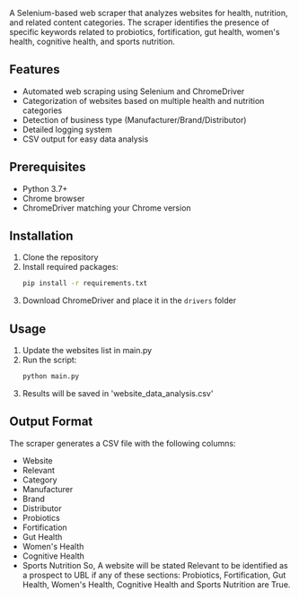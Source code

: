 A Selenium-based web scraper that analyzes websites for health, nutrition, and related content categories. The scraper identifies the presence of specific keywords related to probiotics, fortification, gut health, women's health, cognitive health, and sports nutrition.

## Features
- Automated web scraping using Selenium and ChromeDriver
- Categorization of websites based on multiple health and nutrition categories
- Detection of business type (Manufacturer/Brand/Distributor)
- Detailed logging system
- CSV output for easy data analysis

## Prerequisites
- Python 3.7+
- Chrome browser
- ChromeDriver matching your Chrome version

## Installation
1. Clone the repository
2. Install required packages:
   ```bash
   pip install -r requirements.txt
   ```
3. Download ChromeDriver and place it in the `drivers` folder

## Usage
1. Update the websites list in main.py
2. Run the script:
   ```bash
   python main.py
   ```
3. Results will be saved in 'website_data_analysis.csv'

## Output Format
The scraper generates a CSV file with the following columns:
- Website
- Relevant
- Category
- Manufacturer
- Brand
- Distributor
- Probiotics
- Fortification
- Gut Health
- Women's Health
- Cognitive Health
- Sports Nutrition
  So, A website will be stated Relevant to be identified as a prospect to UBL if any of these sections: Probiotics, Fortification, Gut Health, Women's Health, Cognitive Health and Sports Nutrition are True.
